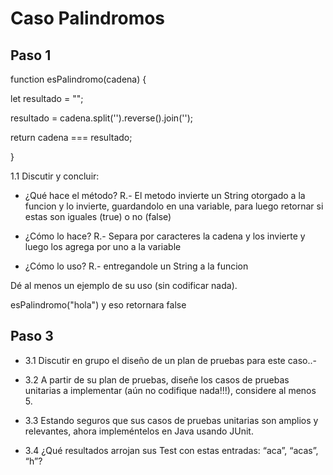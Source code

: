 # Caso Palindromos

## Paso 1

function esPalindromo(cadena) {

let resultado = "";

resultado = cadena.split('').reverse().join('');

return cadena === resultado;

}

1.1 Discutir y concluir:

- ¿Qué hace el método? R.- El metodo invierte un String otorgado a la funcion y lo invierte, guardandolo en una variable, para luego retornar si estas son iguales (true) o no (false)

- ¿Cómo lo hace? R.- Separa por caracteres la cadena y los invierte y luego los agrega por uno a la variable

- ¿Cómo lo uso? R.- entregandole un String a la funcion 

Dé al menos un ejemplo de su uso (sin codificar nada).

esPalindromo("hola") y eso retornara false

## Paso 3

- 3.1 Discutir en grupo el diseño de un plan de pruebas para este caso..-

- 3.2 A partir de su plan de pruebas, diseñe los casos de pruebas unitarias a implementar (aún no codifique nada!!!), considere al menos 5.

- 3.3 Estando seguros que sus casos de pruebas unitarias son amplios y relevantes, ahora impleméntelos en Java usando JUnit.

- 3.4 ¿Qué resultados arrojan sus Test con estas entradas: “aca”, “acas”, “h”?